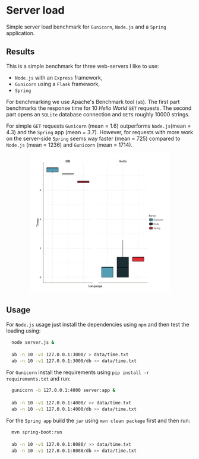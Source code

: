 Server load
===========

Simple server load benchmark for `Gunicorn`, `Node.js` and a `Spring` application.

## Results

This is a simple benchmark for three web-servers I like to use:

* `Node.js` with an `Express` framework,
* `Gunicorn` using a `Flask` framework,
* `Spring`

For benchmarking we use Apache's Benchmark tool (`ab`). The first part benchmarks the response time for 10 *Hello World* `GET` requests. The second part opens an `SQLite` database connection and `GET`s roughly 10000 strings.

For simple `GET` requests `Gunicorn` (mean = 1.6) outperforms `Node.js`(mean  = 4.3) and the `Spring` app (mean = 3.7). However, for requests with more work on the server-side `Spring` seems way faster (mean = 725) compared to `Node.js` (mean = 1236) and `Gunicorn` (mean = 1714).

<div align="center">
<img src="https://github.com/dirmeier/benchmarks/blob/master/server/data/time.png" alt="Drawing" width="75%" />
</div>

## Usage

For `Node.js` usage just install the dependencies using `npm` and then 
test the loading using:

```sh
  node server.js &

  ab -n 10 -v1 127.0.0.1:3000/ > data/time.txt
  ab -n 10 -v1 127.0.0.1:3000/db >> data/time.txt
```
For `Gunicorn` install the requirements using `pip install -r requirements.txt` and run:

```sh
  gunicorn -b 127.0.0.1:4000 server:app &

  ab -n 10 -v1 127.0.0.1:4000/ >> data/time.txt
  ab -n 10 -v1 127.0.0.1:4000/db >> data/time.txt
```

For the `Spring app` build the `jar` using `mvn clean package` first and then run:

```sh
  mvn spring-boot:run

  ab -n 10 -v1 127.0.0.1:8080/ >> data/time.txt
  ab -n 10 -v1 127.0.0.1:8080/db >> data/time.txt
```
